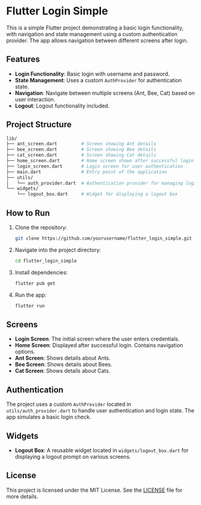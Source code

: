 
# Flutter Login Simple

This is a simple Flutter project demonstrating a basic login functionality, with navigation and state management using a custom authentication provider. The app allows navigation between different screens after login.

## Features

- **Login Functionality**: Basic login with username and password.
- **State Management**: Uses a custom `AuthProvider` for authentication state.
- **Navigation**: Navigate between multiple screens (Ant, Bee, Cat) based on user interaction.
- **Logout**: Logout functionality included.

## Project Structure

```bash
lib/
├── ant_screen.dart         # Screen showing Ant details
├── bee_screen.dart         # Screen showing Bee details
├── cat_screen.dart         # Screen showing Cat details
├── home_screen.dart        # Home screen shown after successful login
├── login_screen.dart       # Login screen for user authentication
├── main.dart               # Entry point of the application
├── utils/
│   └── auth_provider.dart  # Authentication provider for managing login state
└── widgets/
    └── logout_box.dart     # Widget for displaying a logout box
```

## How to Run

1. Clone the repository:
    ```bash
    git clone https://github.com/yourusername/flutter_login_simple.git
    ```
2. Navigate into the project directory:
    ```bash
    cd flutter_login_simple
    ```
3. Install dependencies:
    ```bash
    flutter pub get
    ```
4. Run the app:
    ```bash
    flutter run
    ```

## Screens

- **Login Screen**: The initial screen where the user enters credentials.
- **Home Screen**: Displayed after successful login. Contains navigation options.
- **Ant Screen**: Shows details about Ants.
- **Bee Screen**: Shows details about Bees.
- **Cat Screen**: Shows details about Cats.

## Authentication

The project uses a custom `AuthProvider` located in `utils/auth_provider.dart` to handle user authentication and login state. The app simulates a basic login check.

## Widgets

- **Logout Box**: A reusable widget located in `widgets/logout_box.dart` for displaying a logout prompt on various screens.

## License

This project is licensed under the MIT License. See the [LICENSE](LICENSE) file for more details.
